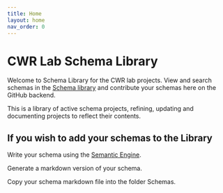```yaml
---
title: Home
layout: home
nav_order: 0
---
```


# CWR Lab Schema Library

Welcome to Schema Library for the CWR lab projects.  View and search schemas in the [Schema library](https://agrifooddatacanada.github.io/CWRlab/) and contribute your schemas here on the GitHub backend. 

This is a library of active schema projects, refining, updating and documenting projects to reflect their contents.

## If you wish to add your schemas to the Library

Write your schema using the [Semantic Engine](https://www.semanticengine.org).

Generate a markdown version of your schema.

Copy your schema markdown file into the folder Schemas.
